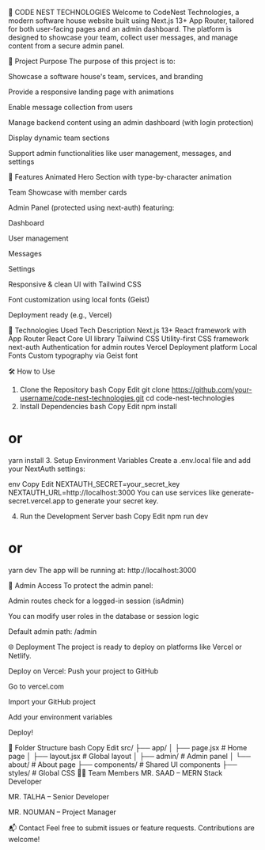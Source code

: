 🧠 CODE NEST TECHNOLOGIES
Welcome to CodeNest Technologies, a modern software house website built using Next.js 13+ App Router, tailored for both user-facing pages and an admin dashboard. The platform is designed to showcase your team, collect user messages, and manage content from a secure admin panel.

📌 Project Purpose
The purpose of this project is to:

Showcase a software house's team, services, and branding

Provide a responsive landing page with animations

Enable message collection from users

Manage backend content using an admin dashboard (with login protection)

Display dynamic team sections

Support admin functionalities like user management, messages, and settings

🚀 Features
Animated Hero Section with type-by-character animation

Team Showcase with member cards

Admin Panel (protected using next-auth) featuring:

Dashboard

User management

Messages

Settings

Responsive & clean UI with Tailwind CSS

Font customization using local fonts (Geist)

Deployment ready (e.g., Vercel)

🧰 Technologies Used
Tech	Description
Next.js 13+	React framework with App Router
React	Core UI library
Tailwind CSS	Utility-first CSS framework
next-auth	Authentication for admin routes
Vercel	Deployment platform
Local Fonts	Custom typography via Geist font

🛠️ How to Use
1. Clone the Repository
bash
Copy
Edit
git clone https://github.com/your-username/code-nest-technologies.git
cd code-nest-technologies
2. Install Dependencies
bash
Copy
Edit
npm install
# or
yarn install
3. Setup Environment Variables
Create a .env.local file and add your NextAuth settings:

env
Copy
Edit
NEXTAUTH_SECRET=your_secret_key
NEXTAUTH_URL=http://localhost:3000
You can use services like generate-secret.vercel.app to generate your secret key.

4. Run the Development Server
bash
Copy
Edit
npm run dev
# or
yarn dev
The app will be running at: http://localhost:3000

🔐 Admin Access
To protect the admin panel:

Admin routes check for a logged-in session (isAdmin)

You can modify user roles in the database or session logic

Default admin path: /admin

🌐 Deployment
The project is ready to deploy on platforms like Vercel or Netlify.

Deploy on Vercel:
Push your project to GitHub

Go to vercel.com

Import your GitHub project

Add your environment variables

Deploy!

📁 Folder Structure
bash
Copy
Edit
src/
├── app/
│   ├── page.jsx              # Home page
│   ├── layout.jsx            # Global layout
│   ├── admin/                # Admin panel
│   └── about/                # About page
├── components/               # Shared UI components
├── styles/                   # Global CSS
👨‍💻 Team Members
MR. SAAD – MERN Stack Developer

MR. TALHA – Senior Developer

MR. NOUMAN – Project Manager

📬 Contact
Feel free to submit issues or feature requests. Contributions are welcome!





